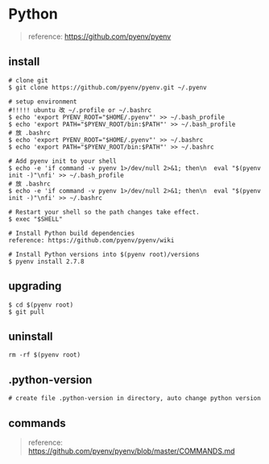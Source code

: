 # Python
> reference: https://github.com/pyenv/pyenv

## install
```
# clone git
$ git clone https://github.com/pyenv/pyenv.git ~/.pyenv

# setup environment
#!!!!! ubuntu 改 ~/.profile or ~/.bashrc
$ echo 'export PYENV_ROOT="$HOME/.pyenv"' >> ~/.bash_profile
$ echo 'export PATH="$PYENV_ROOT/bin:$PATH"' >> ~/.bash_profile
# 放 .bashrc
$ echo 'export PYENV_ROOT="$HOME/.pyenv"' >> ~/.bashrc
$ echo 'export PATH="$PYENV_ROOT/bin:$PATH"' >> ~/.bashrc

# Add pyenv init to your shell
$ echo -e 'if command -v pyenv 1>/dev/null 2>&1; then\n  eval "$(pyenv init -)"\nfi' >> ~/.bash_profile
# 放 .bashrc
$ echo -e 'if command -v pyenv 1>/dev/null 2>&1; then\n  eval "$(pyenv init -)"\nfi' >> ~/.bashrc

# Restart your shell so the path changes take effect.
$ exec "$SHELL"

# Install Python build dependencies
reference: https://github.com/pyenv/pyenv/wiki

# Install Python versions into $(pyenv root)/versions
$ pyenv install 2.7.8
```

## upgrading
```
$ cd $(pyenv root)
$ git pull
```

## uninstall
```
rm -rf $(pyenv root)
```

## .python-version
```
# create file .python-version in directory, auto change python version
```

## commands
> reference: https://github.com/pyenv/pyenv/blob/master/COMMANDS.md

